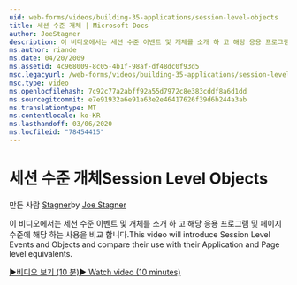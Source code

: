 ```yaml
---
uid: web-forms/videos/building-35-applications/session-level-objects
title: 세션 수준 개체 | Microsoft Docs
author: JoeStagner
description: 이 비디오에서는 세션 수준 이벤트 및 개체를 소개 하 고 해당 응용 프로그램 및 페이지 수준에 해당 하는 사용을 비교 합니다.
ms.author: riande
ms.date: 04/20/2009
ms.assetid: 4c968009-8c05-4b1f-98af-df48dc0f93d5
msc.legacyurl: /web-forms/videos/building-35-applications/session-level-objects
msc.type: video
ms.openlocfilehash: 7c92c77a2abff92a55d7972c8e383cddf8a6d1dd
ms.sourcegitcommit: e7e91932a6e91a63e2e46417626f39d6b244a3ab
ms.translationtype: MT
ms.contentlocale: ko-KR
ms.lasthandoff: 03/06/2020
ms.locfileid: "78454415"
---
```

# <a name="session-level-objects"></a><span data-ttu-id="694d5-103">세션 수준 개체</span><span class="sxs-lookup"><span data-stu-id="694d5-103">Session Level Objects</span></span>

<span data-ttu-id="694d5-104">만든 사람 [Stagner](https://github.com/JoeStagner)</span><span class="sxs-lookup"><span data-stu-id="694d5-104">by [Joe Stagner](https://github.com/JoeStagner)</span></span>

<span data-ttu-id="694d5-105">이 비디오에서는 세션 수준 이벤트 및 개체를 소개 하 고 해당 응용 프로그램 및 페이지 수준에 해당 하는 사용을 비교 합니다.</span><span class="sxs-lookup"><span data-stu-id="694d5-105">This video will introduce Session Level Events and Objects and compare their use with their Application and Page level equivalents.</span></span>

[<span data-ttu-id="694d5-106">&#9654;비디오 보기 (10 분)</span><span class="sxs-lookup"><span data-stu-id="694d5-106">&#9654; Watch video (10 minutes)</span></span>](https://channel9.msdn.com/Blogs/ASP-NET-Site-Videos/session-level-objects)
